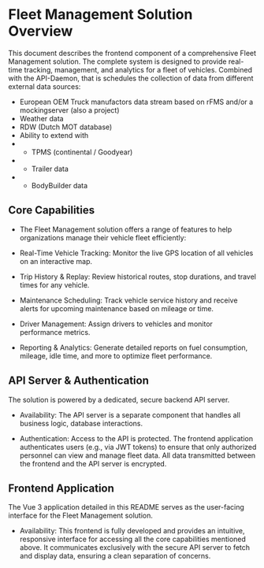 # Fleet Management Solution Overview
This document describes the frontend component of a comprehensive Fleet Management solution. The complete system is designed to provide real-time tracking, management, and analytics for a fleet of vehicles.
Combined with the API-Daemon, that is schedules the collection of data from different external data sources:
* European OEM Truck manufactors data stream based on rFMS and/or a mockingserver (also a project)
* Weather data
* RDW (Dutch MOT database)
* Ability to extend with
* * TPMS (continental / Goodyear)
* * Trailer data 
* * BodyBuilder data

## Core Capabilities
* The Fleet Management solution offers a range of features to help organizations manage their vehicle fleet efficiently:

* Real-Time Vehicle Tracking: Monitor the live GPS location of all vehicles on an interactive map.

* Trip History & Replay: Review historical routes, stop durations, and travel times for any vehicle.

* Maintenance Scheduling: Track vehicle service history and receive alerts for upcoming maintenance based on mileage or time.

* Driver Management: Assign drivers to vehicles and monitor performance metrics.

* Reporting & Analytics: Generate detailed reports on fuel consumption, mileage, idle time, and more to optimize fleet performance.

## API Server & Authentication
The solution is powered by a dedicated, secure backend API server.

* Availability: The API server is a separate component that handles all business logic, database interactions.

* Authentication: Access to the API is protected. The frontend application authenticates users (e.g., via JWT tokens) to ensure that only authorized personnel can view and manage fleet data. All data transmitted between the frontend and the API server is encrypted.

## Frontend Application
The Vue 3 application detailed in this README serves as the user-facing interface for the Fleet Management solution.

* Availability: This frontend is fully developed and provides an intuitive, responsive interface for accessing all the core capabilities mentioned above. It communicates exclusively with the secure API server to fetch and display data, ensuring a clean separation of concerns.

